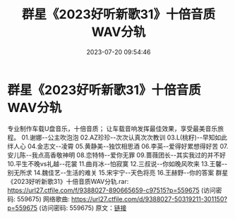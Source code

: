 ﻿---
title: 群星《2023好听新歌31》十倍音质WAV分轨
date: 2023-07-20 09:54:46
categories: WAV车载音乐、镜像
tags: 华语中文
---
# 群星《2023好听新歌31》十倍音质WAV分轨

专业制作车载U盘音乐，十倍音质；
让车载音响发挥最佳效果，享受最美音乐旅程。
01.谢娜--公主吹泡泡
02.AZ珍珍--次次认真次次教训
03.L(桃籽)--早知如此绊人心
04.金志文--凌霄
05.黄静美--独饮相思酒
06.李英--爱得好累想得好苦
07.安儿陈--我点高香敬神明
08.恋特特--爱你无罪
09.蔷薇团长--其实我过的并不好
10.平生不晚vs礼越--花裳
11.曲肖冰--怕寂寞
12.三叔说--你如晚风吹来
13.王馨--别无所求
14.魏佳艺--生活的难关
15.宋宇宁--天色将亮
16.王赫野--你的答案
群星《2023好听新歌31》十倍音质WAV分轨.rar: https://url27.ctfile.com/f/9388027-890665659-c97515?p=559675
(访问密码: 559675)
网络歌曲: https://url27.ctfile.com/d/9388027-50319211-301150?p=559675
(访问密码: 559675)
原文：[链接](https://blog.sina.com.cn/s/blog_1647c7e76010312rm.html)